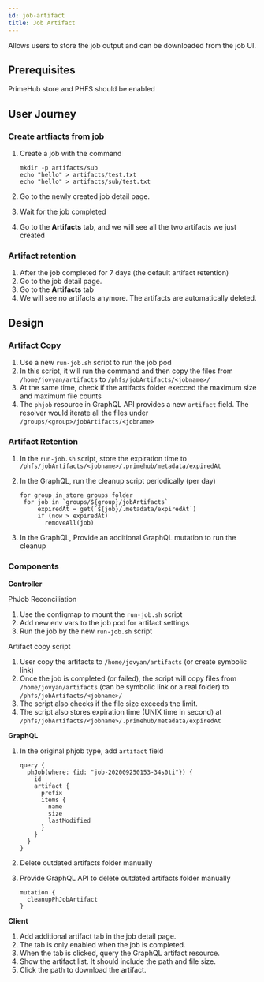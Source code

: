 ```yaml
---
id: job-artifact
title: Job Artifact
---
```


Allows users to store the job output and can be downloaded from the job UI.


## Prerequisites

PrimeHub store and PHFS should be enabled

## User Journey

### Create artfiacts from job
1. Create a job with the command

    ```
    mkdir -p artifacts/sub
    echo "hello" > artifacts/test.txt
    echo "hello" > artifacts/sub/test.txt
    ```

1. Go to the newly created job detail page.
1. Wait for the job completed
1. Go to the **Artifacts** tab, and we will see all the two artifacts we just created

### Artifact retention
1. After the job completed for 7 days (the default artifact retention)
1. Go to the job detail page.
1. Go to the **Artifacts** tab
1. We will see no artifacts anymore. The artifacts are automatically deleted.

## Design

### Artifact Copy
1. Use a new `run-job.sh` script to run the job pod
1. In this script, it will run the command and then copy the files from `/home/jovyan/artifacts` to `/phfs/jobArtifacts/<jobname>/`
1. At the same time, check if the artifacts folder execced the maximum size and maximum file counts
1. The `phjob` resource in GraphQL API provides a new `artifact` field. The resolver would iterate all the files under `/groups/<group>/jobArtifacts/<jobname>`


### Artifact Retention
1. In the `run-job.sh` script, store the expiration time to `/phfs/jobArtifacts/<jobname>/.primehub/metadata/expiredAt`
1. In the GraphQL, run the cleanup script periodically (per day)

   ```
   for group in store groups folder
    for job in `groups/${group}/jobArtifacts`
        expiredAt = get(`${job}/.metadata/expiredAt`)
        if (now > expiredAt)
          removeAll(job)
   ```
1. In the GraphQL, Provide an additional GraphQL mutation to run the cleanup

### Components

**Controller**

PhJob Reconciliation

1. Use the configmap to mount the `run-job.sh` script
1. Add new env vars to the job pod for artifact settings
1. Run the job by the new `run-job.sh` script

Artifact copy script

1. User copy the artifacts to `/home/jovyan/artifacts` (or create symbolic link)
1. Once the job is completed (or failed), the script will copy files from `/home/jovyan/artifacts`  (can be symbolic link or a real folder) to `/phfs/jobArtifacts/<jobname>/`
1. The script also checks if the file size exceeds the limit.
1. The script also stores expiration time (UNIX time in second) at `/phfs/jobArtifacts/<jobname>/.primehub/metadata/expiredAt`

**GraphQL**

1. In the original phjob type, add `artifact` field
    ```
    query {
      phJob(where: {id: "job-202009250153-34s0ti"}) {
        id
        artifact {
          prefix
          items {
            name
            size
            lastModified
          }
        }
      }
    }
    ```

1. Delete outdated artifacts folder manually
1. Provide GraphQL API to delete outdated artifacts folder manually
    ```
    mutation {
      cleanupPhJobArtifact
    }
    ```

**Client**

1. Add additional artifact tab in the job detail page.
1. The tab is only enabled when the job is completed.
1. When the tab is clicked, query the GraphQL artifact resource.
1. Show the artifact list. It should include the path and file size.
1. Click the path to download the artifact.